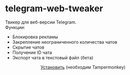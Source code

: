 # telegram-web-tweaker
Твикер для веб-версии Telegram.<br>
Функции:
<ul>
    <li>Блокировка рекламы</li>
    <li>Закрепление неограниченного количества чатов</li>
    <li>Скрытие чатов</li>
    <li>Получение ID чата</li>
    <li>Экспорт чата в текстовый файл (бета)</li>
</ul>
<center>
<a href="htttps://raw.githubusercontent.com/nekit270/telegram-web-tweaker/main/telegram-web-tweaker.user.js">Установить</a> (необходим Tampermonkey)
</center>
